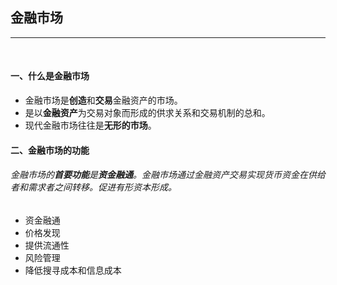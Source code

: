 ## 金融市场
--- 
<br/>

#### 一、什么是金融市场

* 金融市场是**创造**和**交易**金融资产的市场。
* 是以**金融资产**为交易对象而形成的供求关系和交易机制的总和。
* 现代金融市场往往是**无形的市场**。

#### 二、金融市场的功能

###### 金融市场的**首要功能**是**资金融通**。金融市场通过金融资产交易实现货币资金在供给者和需求者之间转移。促进有形资本形成。

* 资金融通
* 价格发现
* 提供流通性
* 风险管理
* 降低搜寻成本和信息成本
  